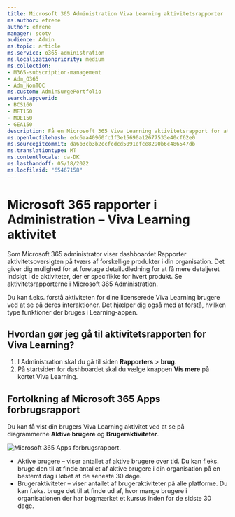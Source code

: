 ```yaml
---
title: Microsoft 365 Administration Viva Learning aktivitetsrapporter
ms.author: efrene
author: efrene
manager: scotv
audience: Admin
ms.topic: article
ms.service: o365-administration
ms.localizationpriority: medium
ms.collection:
- M365-subscription-management
- Adm_O365
- Adm_NonTOC
ms.custom: AdminSurgePortfolio
search.appverid:
- BCS160
- MET150
- MOE150
- GEA150
description: Få en Microsoft 365 Viva Learning aktivitetsrapport for at forstå Viva Learning brugeraktivitet med licens, f.eks. brugerinteraktioner og funktioner, der bruges.
ms.openlocfilehash: edc6aa40960fc1f3e15690a12677533e40cf62e0
ms.sourcegitcommit: da6b3cb3b2ccfcdcd5091efce8290b6c486547db
ms.translationtype: MT
ms.contentlocale: da-DK
ms.lasthandoff: 05/18/2022
ms.locfileid: "65467158"
---
```

# <a name="microsoft-365-reports-in-the-admin-center---viva-learning-activity"></a>Microsoft 365 rapporter i Administration – Viva Learning aktivitet

Som Microsoft 365 administrator viser dashboardet Rapporter aktivitetsoversigten på tværs af forskellige produkter i din organisation. Det giver dig mulighed for at foretage detailudledning for at få mere detaljeret indsigt i de aktiviteter, der er specifikke for hvert produkt. Se aktivitetsrapporterne i Microsoft 365 Administration. 

Du kan f.eks. forstå aktiviteten for dine licenserede Viva Learning brugere ved at se på deres interaktioner. Det hjælper dig også med at forstå, hvilken type funktioner der bruges i Learning-appen.

## <a name="how-do-i-get-to-the-to-the-viva-learning-activity-report"></a>Hvordan gør jeg gå til aktivitetsrapporten for Viva Learning?  

1. I Administration skal du gå til siden **Rapporters** >  **brug**. 
2. På startsiden for dashboardet skal du vælge knappen **Vis mere** på kortet Viva Learning. 

## <a name="interpret-the-microsoft-365-apps-usage-report"></a>Fortolkning af Microsoft 365 Apps forbrugsrapport

Du kan få vist din brugers Viva Learning aktivitet ved at se på diagrammerne **Aktive brugere** og **Brugeraktiviteter**.

![Microsoft 365 Apps forbrugsrapport.](../../media/viva-learning-charts.png)

- Aktive brugere – viser antallet af aktive brugere over tid. Du kan f.eks. bruge den til at finde antallet af aktive brugere i din organisation på en bestemt dag i løbet af de seneste 30 dage.
- Brugeraktiviteter – viser antallet af brugeraktiviteter på alle platforme. Du kan f.eks. bruge det til at finde ud af, hvor mange brugere i organisationen der har bogmærket et kursus inden for de sidste 30 dage.
 
